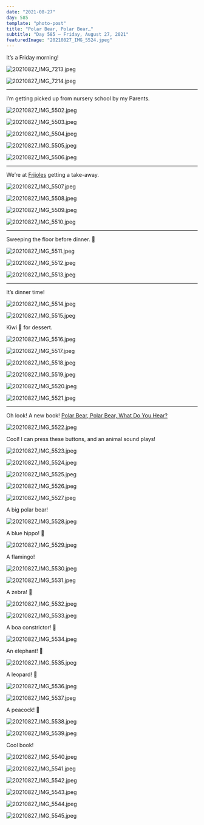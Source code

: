 ```yaml
---
date: "2021-08-27"
day: 585
template: "photo-post"
title: "Polar Bear, Polar Bear…"
subtitle: "Day 585 – Friday, August 27, 2021"
featuredImage: "20210827_IMG_5524.jpeg"
---
```


It’s a Friday morning!

![20210827_IMG_7213.jpeg](20210827_IMG_7213.jpeg)

![20210827_IMG_7214.jpeg](20210827_IMG_7214.jpeg)

<hr />

I’m getting picked up from nursery school by my Parents.

![20210827_IMG_5502.jpeg](20210827_IMG_5502.jpeg)

![20210827_IMG_5503.jpeg](20210827_IMG_5503.jpeg)

![20210827_IMG_5504.jpeg](20210827_IMG_5504.jpeg)

![20210827_IMG_5505.jpeg](20210827_IMG_5505.jpeg)

![20210827_IMG_5506.jpeg](20210827_IMG_5506.jpeg)

<hr />

We’re at <a href="https://goo.gl/maps/9occswMZH9qMNSyv8">Frijoles</a> getting a take-away.

![20210827_IMG_5507.jpeg](20210827_IMG_5507.jpeg)

![20210827_IMG_5508.jpeg](20210827_IMG_5508.jpeg)

![20210827_IMG_5509.jpeg](20210827_IMG_5509.jpeg)

![20210827_IMG_5510.jpeg](20210827_IMG_5510.jpeg)

<hr />

Sweeping the floor before dinner. 🧹

![20210827_IMG_5511.jpeg](20210827_IMG_5511.jpeg)

![20210827_IMG_5512.jpeg](20210827_IMG_5512.jpeg)

![20210827_IMG_5513.jpeg](20210827_IMG_5513.jpeg)

<hr />

It’s dinner time!

![20210827_IMG_5514.jpeg](20210827_IMG_5514.jpeg)

![20210827_IMG_5515.jpeg](20210827_IMG_5515.jpeg)

Kiwi 🥝 for dessert.

![20210827_IMG_5516.jpeg](20210827_IMG_5516.jpeg)

![20210827_IMG_5517.jpeg](20210827_IMG_5517.jpeg)

![20210827_IMG_5518.jpeg](20210827_IMG_5518.jpeg)

![20210827_IMG_5519.jpeg](20210827_IMG_5519.jpeg)

![20210827_IMG_5520.jpeg](20210827_IMG_5520.jpeg)

![20210827_IMG_5521.jpeg](20210827_IMG_5521.jpeg)

<hr />

Oh look! A new book! <a href="https://en.wikipedia.org/wiki/Polar_Bear,_Polar_Bear,_What_Do_You_Hear%3F">Polar Bear, Polar Bear, What Do You Hear?</a>

![20210827_IMG_5522.jpeg](20210827_IMG_5522.jpeg)

Cool! I can press these buttons, and an animal sound plays!

![20210827_IMG_5523.jpeg](20210827_IMG_5523.jpeg)

![20210827_IMG_5524.jpeg](20210827_IMG_5524.jpeg)

![20210827_IMG_5525.jpeg](20210827_IMG_5525.jpeg)

![20210827_IMG_5526.jpeg](20210827_IMG_5526.jpeg)

![20210827_IMG_5527.jpeg](20210827_IMG_5527.jpeg)

A big polar bear!

![20210827_IMG_5528.jpeg](20210827_IMG_5528.jpeg)

A blue hippo! 🦛

![20210827_IMG_5529.jpeg](20210827_IMG_5529.jpeg)

A flamingo!

![20210827_IMG_5530.jpeg](20210827_IMG_5530.jpeg)

![20210827_IMG_5531.jpeg](20210827_IMG_5531.jpeg)

A zebra! 🦓

![20210827_IMG_5532.jpeg](20210827_IMG_5532.jpeg)

![20210827_IMG_5533.jpeg](20210827_IMG_5533.jpeg)

A boa constrictor! 🐍

![20210827_IMG_5534.jpeg](20210827_IMG_5534.jpeg)

An elephant! 🐘

![20210827_IMG_5535.jpeg](20210827_IMG_5535.jpeg)

A leopard! 🐆

![20210827_IMG_5536.jpeg](20210827_IMG_5536.jpeg)

![20210827_IMG_5537.jpeg](20210827_IMG_5537.jpeg)

A peacock! 🦚

![20210827_IMG_5538.jpeg](20210827_IMG_5538.jpeg)

![20210827_IMG_5539.jpeg](20210827_IMG_5539.jpeg)

Cool book!

![20210827_IMG_5540.jpeg](20210827_IMG_5540.jpeg)

![20210827_IMG_5541.jpeg](20210827_IMG_5541.jpeg)

![20210827_IMG_5542.jpeg](20210827_IMG_5542.jpeg)

![20210827_IMG_5543.jpeg](20210827_IMG_5543.jpeg)

![20210827_IMG_5544.jpeg](20210827_IMG_5544.jpeg)

![20210827_IMG_5545.jpeg](20210827_IMG_5545.jpeg)
